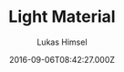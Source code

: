 ---
title: Light Material
github: https://github.com/lukas-h/material-theme/
demo: https://himsel.me/material-theme/
author: Lukas Himsel
ssg:
  - Jekyll
cms:
  - No Cms
date: 2016-09-06T08:42:27.000Z
description: lightweight jekyll blog theme
stale: true
disabled_reason: demo url not found
disabled: true
---